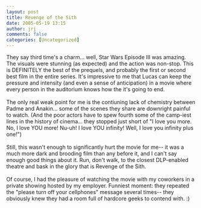 ```yaml
---
layout: post
title: Revenge of the Sith
date: 2005-05-19 13:15
author: jrj
comments: false
categories: [Uncategorized]
---
```

They say third time's a charm... well, Star Wars Episode III was amazing. The visuals were stunning (as expected) and the action was non-stop. This is DEFINITELY the best of the prequels, and probably the first or second best film in the entire series. It's impressive to me that Lucas can keep the pressure and intensity (and even a sense of anticipation) in a movie where every person in the auditorium knows how the it's going to end.<br /><br />The only real weak point for me is the contiuning lack of chemistry between Padme and Anakin... some of the scenes they share are downright painful to watch. (And the poor actors have to spew fourth some of the camp-iest lines in the history of cinema... they stopped just short of "I love you more. No, I love YOU more! Nu-uh! I love YOU infinity! Well, I love you infinity plus one!")<br /><br />Still, this wasn't enough to significantly hurt the movie for me-- it was a much more dark and brooding film than any before it, and I can't say enough good things about it. Run, don't walk, to the closest DLP-enabled theatre and bask in the glory that is Revenge of the Sith. <br /><br />Of course, I had the pleasure of watching the movie with my coworkers in a private showing hosted by my employer. Funniest moment: they repeated the "please turn off your cellphones" message several times-- they obviously knew they had a room full of hardcore geeks to contend with.  :)
